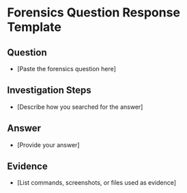 # Forensics Question Response Template

## Question

- [Paste the forensics question here]

## Investigation Steps

- [Describe how you searched for the answer]

## Answer

- [Provide your answer]

## Evidence

- [List commands, screenshots, or files used as evidence]
